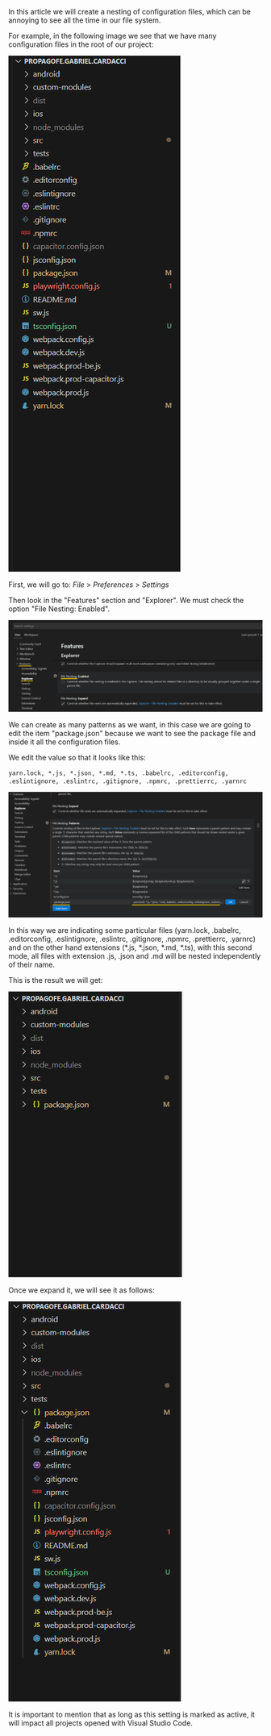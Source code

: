 In this article we will create a nesting of configuration files, which can be annoying to see all the time in our file system.

For example, in the following image we see that we have many configuration files in the root of our project:

![file-nesting-1.png](/assets/images/visual-studio-code/file-nesting-1.png)

First, we will go to: _File_ > _Preferences_ > _Settings_

Then look in the "Features" section and "Explorer".
We must check the option "File Nesting: Enabled".

![file-nesting-2.png](/assets/images/visual-studio-code/file-nesting-2.png)

We can create as many patterns as we want, in this case we are going to edit the item "package.json" because we want to see the package file and inside it all the configuration files.

We edit the value so that it looks like this:
```
yarn.lock, *.js, *.json, *.md, *.ts, .babelrc, .editorconfig, .eslintignore, .eslintrc, .gitignore, .npmrc, .prettierrc, .yarnrc
```

![file-nesting-3.png](/assets/images/visual-studio-code/file-nesting-3.png)

In this way we are indicating some particular files (yarn.lock, .babelrc, .editorconfig, .eslintignore, .eslintrc, .gitignore, .npmrc, .prettierrc, .yarnrc) and on the other hand extensions (*.js, *.json, *.md, *.ts), with this second mode, all files with extension .js, .json and .md will be nested independently of their name.

This is the result we will get:

![file-nesting-4.png](/assets/images/visual-studio-code/file-nesting-4.png)

Once we expand it, we will see it as follows:

![file-nesting-5.png](/assets/images/visual-studio-code/file-nesting-5.png)

It is important to mention that as long as this setting is marked as active, it will impact all projects opened with Visual Studio Code.
